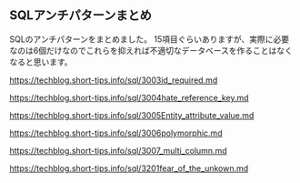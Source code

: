 <!--
title:   SQLアンチパターン厳選したまとめ
tags:    SQL,SQLDatabase,SQLServer,SQLアンチパターン
id:      38eef204adc40c8d2389
private: false
-->
## SQLアンチパターンまとめ

SQLのアンチパターンをまとめました。
15項目ぐらいありますが、実際に必要なのは6個だけなのでこれらを抑えれば不適切なデータベースを作ることはなくなると思います。


https://techblog.short-tips.info/sql/3003id_required.md

https://techblog.short-tips.info/sql/3004hate_reference_key.md

https://techblog.short-tips.info/sql/3005Entity_attribute_value.md

https://techblog.short-tips.info/sql/3006polymorphic.md

https://techblog.short-tips.info/sql/3007_multi_column.md

https://techblog.short-tips.info/sql/3201fear_of_the_unkown.md